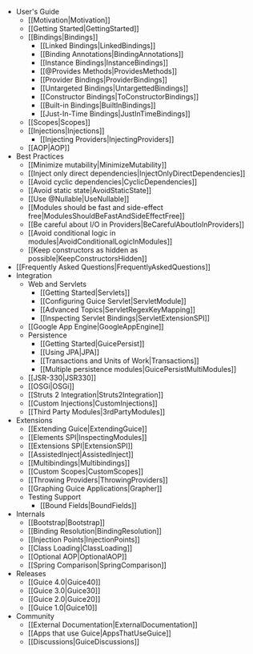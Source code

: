   * User's Guide
    * [[Motivation|Motivation]]
    * [[Getting Started|GettingStarted]]
    * [[Bindings|Bindings]]
      * [[Linked Bindings|LinkedBindings]]
      * [[Binding Annotations|BindingAnnotations]]
      * [[Instance Bindings|InstanceBindings]]
      * [[@Provides Methods|ProvidesMethods]]
      * [[Provider Bindings|ProviderBindings]]
      * [[Untargeted Bindings|UntargettedBindings]]
      * [[Constructor Bindings|ToConstructorBindings]]
      * [[Built-in Bindings|BuiltInBindings]]
      * [[Just-In-Time Bindings|JustInTimeBindings]]
    * [[Scopes|Scopes]]
    * [[Injections|Injections]]
      *  [[Injecting Providers|InjectingProviders]]
    * [[AOP|AOP]]
  * Best Practices
    * [[Minimize mutability|MinimizeMutability]]
    * [[Inject only direct dependencies|InjectOnlyDirectDependencies]]
    * [[Avoid cyclic dependencies|CyclicDependencies]]
    * [[Avoid static state|AvoidStaticState]]
    * [[Use @Nullable|UseNullable]]
    * [[Modules should be fast and side-effect free|ModulesShouldBeFastAndSideEffectFree]]
    * [[Be careful about I/O in Providers|BeCarefulAboutIoInProviders]]
    * [[Avoid conditional logic in modules|AvoidConditionalLogicInModules]]
    * [[Keep constructors as hidden as possible|KeepConstructorsHidden]]
  * [[Frequently Asked Questions|FrequentlyAskedQuestions]]
  * Integration
    * Web and Servlets
      * [[Getting Started|Servlets]]
      * [[Configuring Guice Servlet|ServletModule]]
      * [[Advanced Topics|ServletRegexKeyMapping]]
      * [[Inspecting Servlet Bindings|ServletExtensionSPI]]
    * [[Google App Engine|GoogleAppEngine]]
    * Persistence
      * [[Getting Started|GuicePersist]]
      * [[Using JPA|JPA]]
      * [[Transactions and Units of Work|Transactions]]
      * [[Multiple persistence modules|GuicePersistMultiModules]]
    * [[JSR-330|JSR330]]
    * [[OSGi|OSGi]]
    * [[Struts 2 Integration|Struts2Integration]]
    * [[Custom Injections|CustomInjections]]
    * [[Third Party Modules|3rdPartyModules]]
  * Extensions
    * [[Extending Guice|ExtendingGuice]]
    * [[Elements SPI|InspectingModules]]
    * [[Extensions SPI|ExtensionSPI]]
    * [[AssistedInject|AssistedInject]]
    * [[Multibindings|Multibindings]]
    * [[Custom Scopes|CustomScopes]]
    * [[Throwing Providers|ThrowingProviders]]
    * [[Graphing Guice Applications|Grapher]]
    * Testing Support
      * [[Bound Fields|BoundFields]]
  * Internals
    * [[Bootstrap|Bootstrap]]
    * [[Binding Resolution|BindingResolution]]
    * [[Injection Points|InjectionPoints]]
    * [[Class Loading|ClassLoading]]
    * [[Optional AOP|OptionalAOP]]
    * [[Spring Comparison|SpringComparison]]
  * Releases
    * [[Guice 4.0|Guice40]]
    * [[Guice 3.0|Guice30]]
    * [[Guice 2.0|Guice20]]
    * [[Guice 1.0|Guice10]]
  * Community
    * [[External Documentation|ExternalDocumentation]]
    * [[Apps that use Guice|AppsThatUseGuice]]
    * [[Discussions|GuiceDiscussions]]